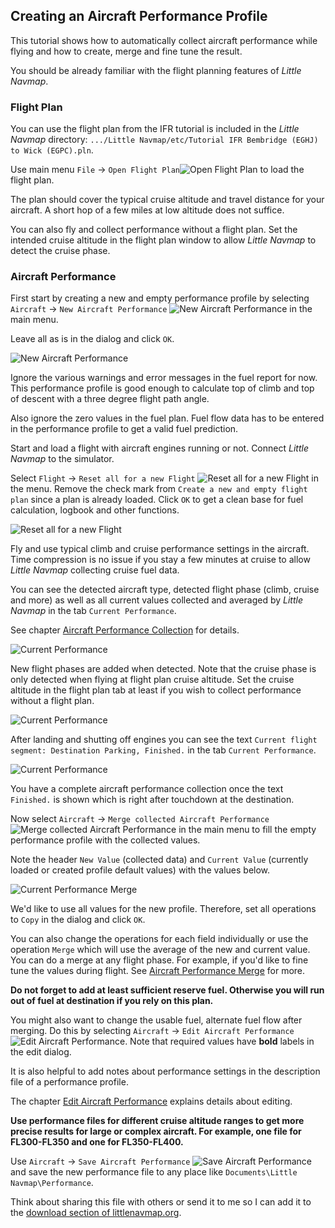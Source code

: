 ## Creating an Aircraft Performance Profile

This tutorial shows how to automatically collect aircraft performance while flying and how to create, merge and fine tune the result.

You should be already familiar with the flight planning features of _Little Navmap_.

### Flight Plan

You can use the flight plan from the IFR tutorial is included in the _Little Navmap_ directory: `.../Little Navmap/etc/Tutorial IFR Bembridge (EGHJ) to Wick (EGPC).pln`.

Use main menu `File` -> `Open Flight Plan`![Open Flight Plan](../images/icons/fileopen.png "Open Flight Plan") to load the flight plan.

The plan should cover the typical cruise altitude and travel distance for your aircraft. A short hop of a few miles at low altitude does not suffice.

You can also fly and collect performance without a flight plan. Set the intended cruise altitude in the flight plan window to allow _Little Navmap_ to detect the cruise phase.

### Aircraft Performance

First start by creating a new and empty performance profile by selecting `Aircraft` -> `New Aircraft Performance` ![New Aircraft Performance](../images/icons/aircraftperfnew.png "New Aircraft Performance") in the main menu.

Leave all as is in the dialog and click `OK`.

![New Aircraft Performance](../images/tutorial/perfnew.jpg)

Ignore the various warnings and error messages in the fuel report for now. This performance profile is good enough to calculate top of climb and top of descent with a three degree flight path angle.

Also ignore the zero values in the fuel plan. Fuel flow data has to be entered in the performance profile to get a valid fuel prediction.

Start and load a flight with aircraft engines running or not. Connect _Little Navmap_ to the simulator.

Select `Flight` -> `Reset all for a new Flight` ![Reset all for a new Flight](../images/icons/reload.png "Reset all for a new Flight") in the menu. Remove the check mark  from `Create a new and empty flight plan` since a plan is already loaded. Click `OK` to get a clean base for fuel calculation, logbook and other functions.

![Reset all for a new Flight](../images/tutorial/perfreset.jpg)

Fly and use typical climb and cruise performance settings in the aircraft. Time compression is no issue if you stay a few minutes at cruise to allow _Little Navmap_ collecting cruise fuel data.

You can see the detected aircraft type, detected flight phase (climb, cruise and more)  as well as all current values collected and averaged by _Little Navmap_ in the tab `Current Performance`.

See chapter [Aircraft Performance Collection](AIRCRAFTPERFCOLL.md) for details.

![Current Performance](../images/tutorial/perfstart.jpg)

New flight phases are added when detected. Note that the cruise phase is only detected when flying at flight plan cruise altitude. Set the cruise altitude in the flight plan tab at least if you wish to collect performance without a flight plan.

![Current Performance](../images/tutorial/perfcruise.jpg)

After landing and shutting off engines you can see the text `Current flight segment: Destination Parking, Finished.` in the tab `Current Performance`.

![Current Performance](../images/tutorial/perffinished.jpg)

You have a complete aircraft performance collection once the text `Finished.` is shown which is right after touchdown at the destination.

Now select `Aircraft` -> `Merge collected Aircraft Performance` ![Merge collected Aircraft Performance](../images/icons/aircraftperfmerge.png "Merge collected Aircraft Performance") in the main menu to fill the empty performance profile with the collected values.

Note the header `New Value` (collected data) and `Current Value` (currently loaded or created profile default values) with the values below.

![Current Performance Merge](../images/tutorial/perfmerge.jpg)

We'd like to use all values for the new profile. Therefore, set all operations to `Copy` in the dialog and click `OK`.

You can also change the operations for each field individually or use the operation `Merge` which will use the average of the new and current value. You can do a merge at any flight phase. For example, if you'd like to fine tune the values during flight.
See [Aircraft Performance Merge](AIRCRAFTPERFMERGE.md) for more.

**Do not forget to add at least sufficient reserve fuel. Otherwise you will run out of fuel at destination if you rely on this plan.**

You might also want to change the usable fuel, alternate fuel flow after merging. Do this by selecting `Aircraft` -> `Edit Aircraft Performance` ![Edit Aircraft Performance](../images/icons/aircraftperfedit.png "Edit Aircraft Performance as"). Note that required values have **bold** labels in the edit dialog.

It is also helpful to add notes about performance settings in the description file of a performance profile.

The chapter [Edit Aircraft Performance](AIRCRAFTPERFEDIT.md) explains details about editing.

**Use performance files for different cruise altitude ranges to get more precise results for large or complex aircraft. For example, one file for FL300-FL350 and one for FL350-FL400.**

Use `Aircraft` -> `Save Aircraft Performance` ![Save Aircraft Performance](../images/icons/aircraftperfsave.png "Save Aircraft Performance") and
save the new performance file to any place like `Documents\Little Navmap\Performance`.

Think about sharing this file with others or send it to me so I can add it to the [download section of littlenavmap.org](https://www.littlenavmap.org/downloads/Aircraft%20Performance/).
